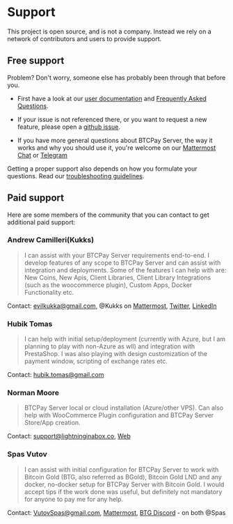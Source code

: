 # Support

This project is open source, and is not a company. Instead we rely on a network of contributors and users to provide support.

## Free support

Problem? Don't worry, someone else has probably been through that before you.

* First have a look at our [user documentation](./README.md) and [Frequently Asked Questions](./FAQ/readme.md).

* If your issue is not referenced there, or you want to request a new feature, please open a [github issue](https://github.com/btcpayserver/btcpayserver/issues).

* If you have more general questions about BTCPay Server, the way it works and why you should use it, you're welcome on our [Mattermost Chat](https://chat.btcpayserver.org/) or [Telegram](https://t.me/btcpayserver)

Getting a proper support also depends on how you formulate your questions. Read our [troubleshooting guidelines](./Troubleshooting.md).

## Paid support

Here are some members of the community that you can contact to get additional paid support:

### Andrew Camilleri(Kukks)

> I can assist with your BTCPay Server requirements end-to-end. I develop features of any scope to BTCPay Server and can assist with integration and deployments. Some of the features I can help with are: New Coins, New Apis, Client Libraries, Client Library Integrations (such as the woocommerce plugin), Custom Apps, Docker Functionality etc.

Contact: evilkukka@gmail.com, @Kukks on [Mattermost](https://chat.btcpayserver.org/), [Twitter](https://twitter.com/MrKukks), [LinkedIn](https://www.linkedin.com/in/camilleriandrew/)

### Hubik Tomas

> I can help with initial setup/deployment (currently with Azure, but I am planning to play with non-Azure as wll) and integration with PrestaShop. I was also playing with design customization of the payment window, scripting of exchange rates etc.

Contact: hubik.tomas@gmail.com

### Norman Moore

> BTCPay Server local or cloud installation (Azure/other VPS).  Can also help with WooCommerce Plugin configuration and BTCPay Server Store/App creation.

Contact: support@lightninginabox.co, [Web](https://lightninginabox.co)

### Spas Vutov

> I can assist with initial configuration for BTCPay Server to work with Bitcoin Gold (BTG, also referred as BGold), Bitcoin Gold LND and any docker, no-docker setup for BTCPay Server with Bitcoin Gold. I would accept tips if the work done was useful, but definitely not mandatory for anyone to pay me for any help.

Contact: VutovSpas@gmail.com, [Mattermost](https://chat.btcpayserver.org/), [BTG Discord](https://forum.bitcoingold.org/t/btg-discord-invite/138) - on both @Spas
